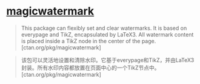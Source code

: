 # [magicwatermark](https://www.ctan.org/pkg/magicwatermark)

> This package can flexibly set and clear watermarks. It is based on everypage and TikZ, encapsulated by LaTeX3. All watermark content is placed inside a TikZ node in the center of the page. [ctan.org/pkg/magicwatermark]

> 该包可以灵活地设置和清除水印。它基于everypage和TikZ，并由LaTeX3封装。所有水印内容都放置在页面中心的一个TikZ节点中。 [ctan.org/pkg/magicwatermark]
